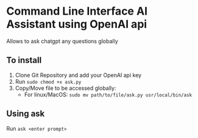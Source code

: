 # Command Line Interface AI Assistant using OpenAI api

Allows to ask chatgpt any questions globally

## To install
1. Clone Git Repository and add your OpenAI api key
2. Run ```sudo chmod +x ask.py```
3. Copy/Move file to be accessed globally:
   - For linux/MacOS: ```sudo mv path/to/file/ask.py usr/local/bin/ask```

## Using ask
Run ```ask <enter prompt>```
